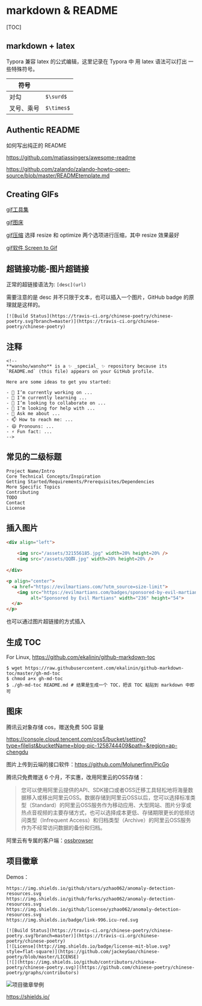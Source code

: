 # markdown & README

[TOC]

## markdown + latex

Typora  兼容 latex 的公式编辑，这里记录在 Typora 中 用 latex 语法可以打出 一些特殊符号。

| 符号       |            |
| ---------- | ---------- |
| 对勾       | `$\surd$`  |
| 叉号、乘号 | `$\times$` |

## Authentic README

如何写出纯正的 README

https://github.com/matiassingers/awesome-readme

https://github.com/zalando/zalando-howto-open-source/blob/master/READMEtemplate.md

## Creating GIFs

[gif工具集](<https://github.com/matiassingers/awesome-readme#creating-gifs>)

[gif图床](<https://giphy.com/>)

[gif压缩](<https://ezgif.com/>) 选择 resize 和 optimize 两个选项进行压缩，其中 resize 效果最好

[gif软件 Screen to Gif ](<https://www.screentogif.com/>)

## 超链接功能-图片超链接

正常的超链接语法为: `[desc](url)`

需要注意的是 desc 并不只限于文本，也可以插入一个图片，GitHub badge 的原理就是这样的。

```
[![Build Status](https://travis-ci.org/chinese-poetry/chinese-poetry.svg?branch=master)](https://travis-ci.org/chinese-poetry/chinese-poetry)
```

## 注释

```
<!--
**wansho/wansho** is a ✨ _special_ ✨ repository because its `README.md` (this file) appears on your GitHub profile.

Here are some ideas to get you started:

- 🔭 I’m currently working on ...
- 🌱 I’m currently learning ...
- 👯 I’m looking to collaborate on ...
- 🤔 I’m looking for help with ...
- 💬 Ask me about ...
- 📫 How to reach me: ...
- 😄 Pronouns: ...
- ⚡ Fun fact: ...
-->
```



## 常见的二级标题

```
Project Name/Intro
Core Technical Concepts/Inspiration
Getting Started/Requirements/Prerequisites/Dependencies
More Specific Topics
Contributing
TODO
Contact
License
```

## 插入图片

```html
<div align="left">
    
    <img src="/assets/321556185.jpg" width=20% height=20% />
    <img src="/assets/QQ群.jpg" width=20% height=20% />
    
</div>

<p align="center">
  <a href="https://evilmartians.com/?utm_source=size-limit">
    <img src="https://evilmartians.com/badges/sponsored-by-evil-martians.svg"
         alt="Sponsored by Evil Martians" width="236" height="54">
  </a>
</p>

```

也可以通过图片超链接的方式插入

## 生成 TOC

For Linux, https://github.com/ekalinin/github-markdown-toc

```shell
$ wget https://raw.githubusercontent.com/ekalinin/github-markdown-toc/master/gh-md-toc
$ chmod a+x gh-md-toc
$ ./gh-md-toc README.md # 结果是生成一个 TOC，把该 TOC 粘贴到 markdown 中即可
```

## 图床

腾讯云对象存储 cos，赠送免费 50G 容量

https://console.cloud.tencent.com/cos5/bucket/setting?type=filelist&bucketName=blog-pic-1258744409&path=&region=ap-chengdu

图片上传到云端的接口软件：https://github.com/Molunerfinn/PicGo

腾讯只免费赠送 6 个月，不实惠，改用阿里云的OSS存储：

> 您可以使用阿里云提供的API、SDK接口或者OSS迁移工具轻松地将海量数据移入或移出阿里云OSS。数据存储到阿里云OSS以后，您可以选择标准类型（Standard）的阿里云OSS服务作为移动应用、大型网站、图片分享或热点音视频的主要存储方式，也可以选择成本更低、存储期限更长的低频访问类型（Infrequent Access）和归档类型（Archive）的阿里云OSS服务作为不经常访问数据的备份和归档。

阿里云有专属的客户端：[ossbrowser](http://gosspublic.alicdn.com/oss-browser/1.9.1/oss-browser-win32-x64.zip?spm=a2c4g.11186623.2.10.42741144jhrm9W&file=oss-browser-win32-x64.zip)

## 项目徽章

Demos：

```
https://img.shields.io/github/stars/yzhao062/anomaly-detection-resources.svg
https://img.shields.io/github/forks/yzhao062/anomaly-detection-resources.svg
https://img.shields.io/github/license/yzhao062/anomaly-detection-resources.svg
https://img.shields.io/badge/link-996.icu-red.svg

[![Build Status](https://travis-ci.org/chinese-poetry/chinese-poetry.svg?branch=master)](https://travis-ci.org/chinese-poetry/chinese-poetry)
[![License](http://img.shields.io/badge/license-mit-blue.svg?style=flat-square)](https://github.com/jackeyGao/chinese-poetry/blob/master/LICENSE)
[![](https://img.shields.io/github/contributors/chinese-poetry/chinese-poetry.svg)](https://github.com/chinese-poetry/chinese-poetry/graphs/contributors)
```

![项目徽章举例](https://img.shields.io/github/license/wansho/Last-Statement-of-Death-Row.svg)

https://shields.io/

